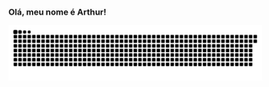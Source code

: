 ### Olá, meu nome é Arthur!

![Snake animation](https://github.com/ArthurFariaPeixoto/ArthurFariaPeixoto/blob/output/github-contribution-grid-snake.svg)

